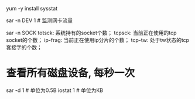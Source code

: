 yum -y install sysstat

sar -n DEV 1 # 监测网卡流量

sar -n SOCK
 totsck: 系统持有的socket个数；
 tcpsck: 当前正在使用的tcp socket的个数；
 ip-frag: 当前正在使用ip分片的个数；
 tcp-tw: 处于tw状态的tcp套接字的个数；


# 查看所有磁盘设备, 每秒一次
sar -d 1 # 单位为0.5B
iostat 1 # 单位为KB
